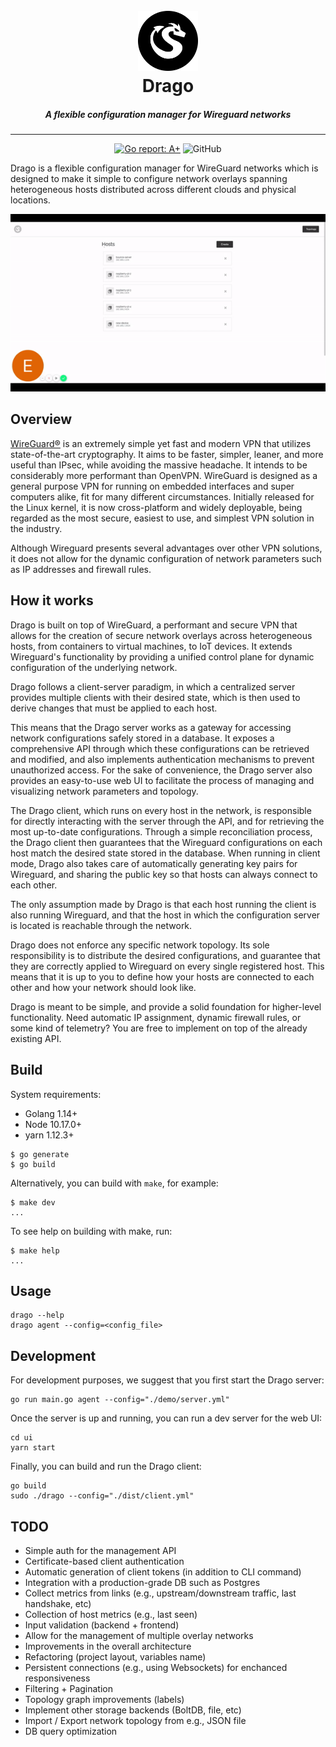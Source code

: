 
<h1 align="center"><br>
    <a"><img src="./logo.png" alt="Drago" width="96"></a>
    <br>
    Drago
<br></h1>

<h5 align="center">
A flexible configuration manager for Wireguard networks
</h5>

------------------

<p align="center">
  <a href="https://goreportcard.com/report/github.com/seashell/drago"><img src="https://goreportcard.com/badge/github.com/seashell/drago" alt="Go report: A+"></a>
  <img alt="GitHub" src="https://img.shields.io/github/license/seashell/drago">
</p>

Drago is a flexible configuration manager for WireGuard networks which is designed to make it simple to configure network overlays spanning heterogeneous hosts distributed across different clouds and physical locations.

<p align="center"> 
<img src="demo.gif"/>
</p>

## Overview

[WireGuard®](https://www.wireguard.com/) is an extremely simple yet fast and modern VPN that utilizes state-of-the-art cryptography. It aims to be faster, simpler, leaner, and more useful than IPsec, while avoiding the massive headache. It intends to be considerably more performant than OpenVPN. WireGuard is designed as a general purpose VPN for running on embedded interfaces and super computers alike, fit for many different circumstances. Initially released for the Linux kernel, it is now cross-platform and widely deployable, being regarded as the most secure, easiest to use, and simplest VPN solution in the industry. 

Although Wireguard presents several advantages over other VPN solutions, it does not allow for the dynamic configuration of network parameters such as IP addresses and firewall rules.


## How it works

Drago is built on top of WireGuard, a performant and secure VPN that allows for the creation of secure network overlays across heterogeneous hosts, from containers to virtual machines, to IoT devices. It extends Wireguard's functionality by providing a unified control plane for dynamic configuration of the underlying network.

Drago follows a client-server paradigm, in which a centralized server provides multiple clients with their desired state, which is then used to derive changes that must be applied to each host.

This means that the Drago server works as a gateway for accessing network configurations safely stored in a database. It exposes a comprehensive API through which these configurations can be retrieved and modified, and also implements authentication mechanisms to prevent unauthorized access. For the sake of convenience, the Drago server also provides an easy-to-use web UI to facilitate the process of managing and visualizing network parameters and topology.

The Drago client, which runs on every host in the network, is responsible for directly interacting with the server through the API, and for retrieving the most up-to-date configurations. Through a simple reconciliation process, the Drago client then guarantees that the Wireguard configurations on each host match the desired state stored in the database. When running in client mode, Drago also takes care of automatically generating key pairs for Wireguard, and sharing the public key so that hosts can always connect to each other.

The only assumption made by Drago is that each host running the client is also running Wireguard, and that the host in which the configuration server is located is reachable through the network.

Drago does not enforce any specific network topology. Its sole responsibility is to distribute the desired configurations, and guarantee that they are correctly applied to Wireguard on every single registered host. This means that it is up to you to define how your hosts are connected to each other and how your network should look like.

Drago is meant to be simple, and provide a solid foundation for higher-level functionality. Need automatic IP assignment, dynamic firewall rules, or some kind of telemetry? You are free to implement on top of the already existing API.

## Build

System requirements:
- Golang 1.14+
- Node 10.17.0+
- yarn 1.12.3+

```
$ go generate
$ go build
```

Alternatively, you can build with `make`, for example:
```
$ make dev
...
```

To see help on building with make, run:
 ```
 $ make help
 ...
 ```
 

## Usage

```
drago --help
drago agent --config=<config_file>
```

## Development

For development purposes, we suggest that you first start the Drago server:

```
go run main.go agent --config="./demo/server.yml"
```

Once the server is up and running, you can run a dev server for the web UI:

```
cd ui
yarn start
```

Finally, you can build and run the Drago client:

```
go build
sudo ./drago --config="./dist/client.yml"
```

## TODO
- Simple auth for the management API
- Certificate-based client authentication
- Automatic generation of client tokens (in addition to CLI command)
- Integration with a production-grade DB such as Postgres
- Collect metrics from links (e.g., upstream/downstream traffic, last handshake, etc)
- Collection of host metrics (e.g., last seen)
- Input validation (backend + frontend)
- Allow for the management of multiple overlay networks
- Improvements in the overall architecture
- Refactoring (project layout, variables name)
- Persistent connections (e.g., using Websockets) for enchanced responsiveness
- Filtering + Pagination
- Topology graph improvements (labels)
- Implement other storage backends (BoltDB, file, etc)
- Import / Export network topology from e.g., JSON file
- DB query optimization
